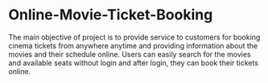 # Online-Movie-Ticket-Booking
The main objective of project is to provide service to customers for booking cinema tickets from anywhere anytime and providing information about the movies and their schedule online. Users can easily search for the movies and available seats without login and after login, they can book their tickets online. 
